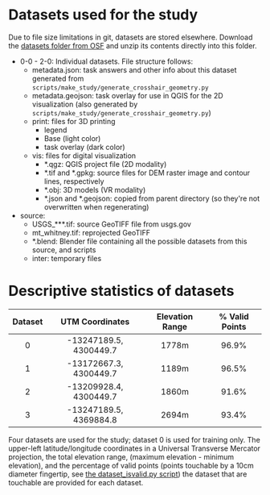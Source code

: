 # Datasets used for the study

Due to file size limitations in git, datasets are stored elsewhere. Download the
[datasets folder from OSF](https://osf.io/fv3cq)
and unzip its contents directly into this folder.

- 0-0 - 2-0: Individual datasets. File structure follows:
  - metadata.json: task answers and other info about this dataset generated from `scripts/make_study/generate_crosshair_geometry.py`
  - metadata.geojson: task overlay for use in QGIS for the 2D visualization (also generated by `scripts/make_study/generate_crosshair_geometry.py`)
  - print: files for 3D printing
    - legend
    - Base (light color)
    - task overlay (dark color)
  - vis: files for digital visualization
    - *.qgz: QGIS project file (2D modality)
    - *.tif and *.gpkg: source files for DEM raster image and contour lines, respectively
    - *.obj: 3D models (VR modality)
    - *.json and *.geojson: copied from parent directory (so they're not overwritten when regenerating)
- source:
  - USGS_***.tif: source GeoTIFF file from usgs.gov
  - mt_whitney.tif: reprojected GeoTIFF
  - *.blend: Blender file containing all the possible datasets from this source, and scripts
  - inter: temporary files


# Descriptive statistics of datasets


| **Dataset** |  **UTM Coordinates**   | **Elevation Range** | **% Valid Points** |
|:-----------:|:----------------------:|:-------------------:|:------------------:|
|      0      | -13247189.5, 4300449.7 |        1778m        |       96.9%        |
|      1      | -13172667.3, 4300449.7 |        1189m        |       96.5%        |
|      2      | -13209928.4, 4300449.7 |        1860m        |       91.6%        |
|      3      | -13247189.5, 4369884.8 |        2694m        |       93.4%        |

Four datasets are used for the study; dataset 0 is used for training only. The
upper-left latitude/longitude coordinates in a Universal Transverse Mercator
projection, the total elevation range, (maximum elevation - minimum elevation),
and the percentage of valid points (points touchable by a 10cm diameter
fingertip, see [the dataset_isvalid.py
script](../scripts/make_study/dataset_isvalid.py)) the dataset that are
touchable are provided for each dataset.

